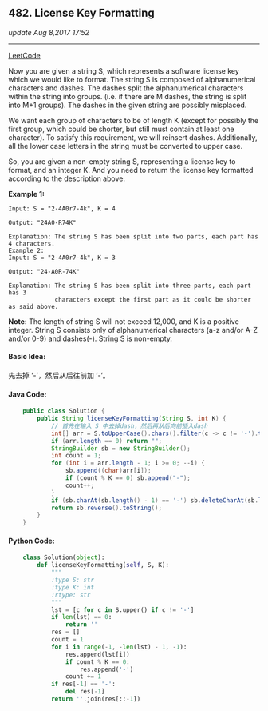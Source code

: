 ## 482. License Key Formatting
_update Aug 8,2017  17:52_

----
[LeetCode](https://leetcode.com/problems/license-key-formatting/description/)

Now you are given a string S, which represents a software license key which we would like to format. The string S is composed of alphanumerical characters and dashes. The dashes split the alphanumerical characters within the string into groups. (i.e. if there are M dashes, the string is split into M+1 groups). The dashes in the given string are possibly misplaced.

We want each group of characters to be of length K (except for possibly the first group, which could be shorter, but still must contain at least one character). To satisfy this requirement, we will reinsert dashes. Additionally, all the lower case letters in the string must be converted to upper case.

So, you are given a non-empty string S, representing a license key to format, and an integer K. And you need to return the license key formatted according to the description above.

**Example 1:**

    Input: S = "2-4A0r7-4k", K = 4
    
    Output: "24A0-R74K"
    
    Explanation: The string S has been split into two parts, each part has 4 characters.
    Example 2:
    Input: S = "2-4A0r7-4k", K = 3
    
    Output: "24-A0R-74K"
    
    Explanation: The string S has been split into three parts, each part has 3
                 characters except the first part as it could be shorter as said above.

**Note:**
The length of string S will not exceed 12,000, and K is a positive integer.
String S consists only of alphanumerical characters (a-z and/or A-Z and/or 0-9) and dashes(-).
String S is non-empty.

#### Basic Idea:
先去掉 ‘-’，然后从后往前加 ‘-’。

#### Java Code:
```java
    public class Solution {
        public String licenseKeyFormatting(String S, int K) {
            // 首先在输入 S 中去掉dash，然后再从后向前插入dash
            int[] arr = S.toUpperCase().chars().filter(c -> c != '-').toArray();
            if (arr.length == 0) return "";
            StringBuilder sb = new StringBuilder();
            int count = 1;
            for (int i = arr.length - 1; i >= 0; --i) {
                sb.append((char)arr[i]);
                if (count % K == 0) sb.append("-");
                count++;
            }
            if (sb.charAt(sb.length() - 1) == '-') sb.deleteCharAt(sb.length() - 1);
            return sb.reverse().toString();
        }
    }
```

#### Python Code:
```python
    class Solution(object):
        def licenseKeyFormatting(self, S, K):
            """
            :type S: str
            :type K: int
            :rtype: str
            """
            lst = [c for c in S.upper() if c != '-']
            if len(lst) == 0:
                return ''
            res = []
            count = 1
            for i in range(-1, -len(lst) - 1, -1):
                res.append(lst[i])
                if count % K == 0:
                    res.append('-')
                count += 1
            if res[-1] == '-':
                del res[-1]
            return ''.join(res[::-1])
```









